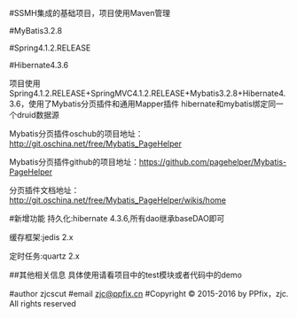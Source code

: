 #SSMH集成的基础项目，项目使用Maven管理

#MyBatis3.2.8

#Spring4.1.2.RELEASE

#Hibernate4.3.6

项目使用Spring4.1.2.RELEASE+SpringMVC4.1.2.RELEASE+Mybatis3.2.8+Hibernate4.3.6，使用了Mybatis分页插件和通用Mapper插件
hibernate和mybatis绑定同一个druid数据源

Mybatis分页插件oschub的项目地址：http://git.oschina.net/free/Mybatis_PageHelper

Mybatis分页插件github的项目地址：https://github.com/pagehelper/Mybatis-PageHelper

分页插件文档地址：http://git.oschina.net/free/Mybatis_PageHelper/wikis/home

#新增功能
持久化:hibernate 4.3.6,所有dao继承baseDAO即可

缓存框架:jedis 2.x

定时任务:quartz 2.x


##其他相关信息
具体使用请看项目中的test模块或者代码中的demo

#author zjcscut 
#email zjc@ppfix.cn
#Copyright © 2015-2016 by PPfix，zjc.  All rights reserved 
